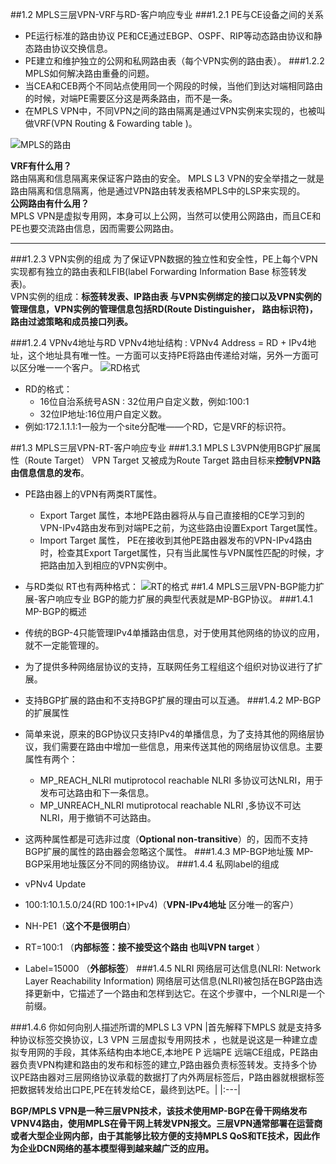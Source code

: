 ##1.2 MPLS三层VPN-VRF与RD-客户响应专业
###1.2.1 PE与CE设备之间的关系
* PE运行标准的路由协议 PE和CE通过EBGP、OSPF、RIP等动态路由协议和静态路由协议交换信息。
* PE建立和维护独立的公网和私网路由表（每个VPN实例的路由表）。
###1.2.2 MPLS如何解决路由重叠的问题。
* 当CEA和CEB两个不同站点使用同一个网段的时候，当他们到达对端相同路由的时候，对端PE需要区分这是两条路由，而不是一条。
* 在MPLS VPN中，不同VPN之间的路由隔离是通过VPN实例来实现的，也被叫做VRF(VPN Routing & Fowarding table )。 

![MPLS的路由](../image/1.png)
 
**VRF有什么用？**  
路由隔离和信息隔离来保证客户路由的安全。
MPLS L3 VPN的安全举措之一就是路由隔离和信息隔离，他是通过VPN路由转发表格MPLS中的LSP来实现的。  
**公网路由有什么用？**  
MPLS VPN是虚拟专用网，本身可以上公网，当然可以使用公网路由，而且CE和PE也要交流路由信息，因而需要公网路由。
****
###1.2.3 VPN实例的组成
为了保证VPN数据的独立性和安全性，PE上每个VPN实现都有独立的路由表和LFIB(label Forwarding Information Base 标签转发表)。  
VPN实例的组成：**标签转发表、IP路由表 与VPN实例绑定的接口以及VPN实例的管理信息，VPN实例的管理信息包括RD(Route Distinguisher， 路由标识符)，路由过滤策略和成员接口列表。**

###1.2.4 VPNv4地址与RD
VPNv4地址结构 : VPNv4 Address = RD + IPv4地址，这个地址具有唯一性。一方面可以支持PE将路由传递给对端，另外一方面可以区分唯一一个客户。
![RD格式](../image/2.png)  

* RD的格式：
  *  16位自治系统号ASN : 32位用户自定义数，例如∶100:1
   * 32位IP地址:16位用户自定义数。
* 例如∶172.1.1.1:1一般为一个site分配唯——个RD，它是VRF的标识符。

##1.3 MPLS三层VPN-RT-客户响应专业
###1.3.1 MPLS L3VPN使用BGP扩展属性（Route Target）
VPN Target 又被成为Route Target 路由目标来**控制VPN路由信息信息的发布**。

* PE路由器上的VPN有两类RT属性。

  *  Export Target 属性，本地PE路由器将从与自己直接相的CE学习到的VPN-IPv4路由发布到对端PE之前，为这些路由设置Export Target属性。    
  *  Import Target 属性， PE在接收到其他PE路由器发布的VPN-IPv4路由时，检查其Export Target属性，只有当此属性与VPN属性匹配的时候，才把路由加入到相应的VPN实例中。  
    
* 与RD类似 RT也有两种格式：
![RT的格式](../image/3.png)
##1.4 MPLS三层VPN-BGP能力扩展-客户响应专业
BGP的能力扩展的典型代表就是MP-BGP协议。
###1.4.1 MP-BGP的概述
* 传统的BGP-4只能管理IPv4单播路由信息，对于使用其他网络的协议的应用，就不一定能管理的。
* 为了提供多种网络层协议的支持，互联网任务工程组这个组织对协议进行了扩展。
* 支持BGP扩展的路由和不支持BGP扩展的理由可以互通。
###1.4.2 MP-BGP的扩展属性
* 简单来说，原来的BGP协议只支持IPv4的单播信息，为了支持其他的网络层协议，我们需要在路由中增加一些信息，用来传送其他的网络层协议信息。主要属性有两个：
   * MP_REACH_NLRI mutiprotocol reachable NLRI 多协议可达NLRI，用于发布可达路由和下一条信息。
   * MP_UNREACH_NLRI mutiprotocal reachable NLRI ,多协议不可达NLRI，用于撤销不可达路由。
 * 这两种属性都是可选非过度（**Optional non-transitive**）的，因而不支持BGP扩展的属性的路由器会忽略这个属性。
###1.4.3 MP-BGP地址簇
MP-BGP采用地址簇区分不同的网络协议。
###1.4.4 私网label的组成
* vPNv4 Update
* 100:1:10.1.5.0/24(RD 100:1+IPv4)（**VPN-IPv4地址** 区分唯一的客户）
* NH-PE1（**这个不是很明白**）
* RT=100:1 （**内部标签：接不接受这个路由 也叫VPN target** ）
* Label=15000 （**外部标签**）
###1.4.5 NLRI
   网络层可达信息(NLRI: Network Layer Reachability Information) 网络层可达信息(NLRI)被包括在BGP路由选择更新中，它描述了一个路由和怎样到达它。在这个步骤中，一个NLRI是一个前缀。

###1.4.6 你如何向别人描述所谓的MPLS L3 VPN 
|首先解释下MPLS 就是支持多种协议标签交换协议，L3 VPN 三层虚拟专用网技术 ，也就是说这是一种建立虚拟专用网的手段，其体系结构由本地CE,本地PE P 远端PE 远端CE组成，PE路由器负责VPN构建和路由的发布和标签的建立,P路由器负责标签转发。支持多个协议PE路由器对三层网络协议承载的数据打了内外两层标签后，P路由器就根据标签把数据转发给出口PE,PE在转发给CE，最终到达PE。|
|:---|

**BGP/MPLS VPN是一种三层VPN技术，该技术使用MP-BGP在骨干网络发布VPNV4路由，使用MPLS在骨干网上转发VPN报文。三层VPN通常部署在运营商或者大型企业网内部，由于其能够比较方便的支持MPLS QoS和TE技术，因此作为企业DCN网络的基本模型得到越来越广泛的应用。**

